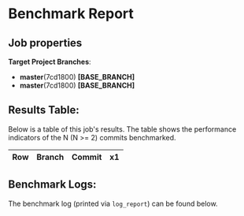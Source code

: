 # Benchmark Report

## Job properties

**Target Project Branches**:
- **master**(7cd1800) **[BASE_BRANCH]**
- **master**(7cd1800) **[BASE_BRANCH]**

## Results Table:

Below is a table of this job's results. The table shows the
performance indicators of the N (N >= 2) commits benchmarked.

| Row | Branch |  Commit |  x1 | 
| --- | --------- |  --------- |  --------- | 


## Benchmark Logs:

The benchmark log (printed via `log_report`) can be found below.

```
```
